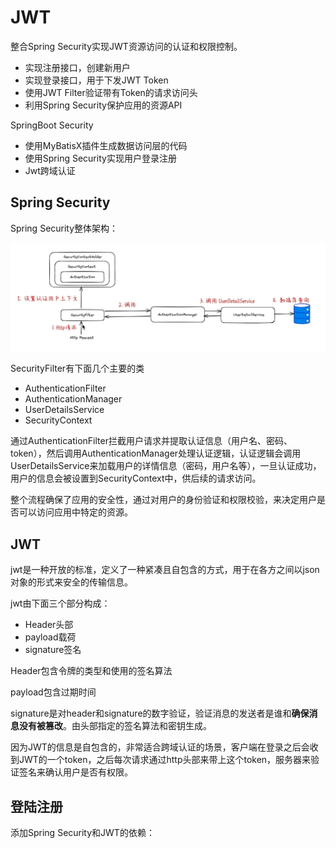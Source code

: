 # JWT

整合Spring Security实现JWT资源访问的认证和权限控制。

- 实现注册接口，创建新用户
- 实现登录接口，用于下发JWT Token
- 使用JWT Filter验证带有Token的请求访问头
- 利用Spring Security保护应用的资源API

SpringBoot Security

- 使用MyBatisX插件生成数据访问层的代码
- 使用Spring Security实现用户登录注册
- Jwt跨域认证

## Spring Security

Spring Security整体架构：

![image-20240525202632689](assets/image-20240525202632689.png)

SecurityFilter有下面几个主要的类

- AuthenticationFilter
- AuthenticationManager
- UserDetailsService
- SecurityContext

通过AuthenticationFilter拦截用户请求并提取认证信息（用户名、密码、token），然后调用AuthenticationManager处理认证逻辑，认证逻辑会调用UserDetailsService来加载用户的详情信息（密码，用户名等），一旦认证成功，用户的信息会被设置到SecurityContext中，供后续的请求访问。

整个流程确保了应用的安全性，通过对用户的身份验证和权限校验，来决定用户是否可以访问应用中特定的资源。

## JWT

jwt是一种开放的标准，定义了一种紧凑且自包含的方式，用于在各方之间以json对象的形式来安全的传输信息。

jwt由下面三个部分构成：

- Header头部
- payload载荷
- signature签名

Header包含令牌的类型和使用的签名算法

payload包含过期时间

signature是对header和signature的数字验证，验证消息的发送者是谁和**确保消息没有被篡改**。由头部指定的签名算法和密钥生成。

因为JWT的信息是自包含的，非常适合跨域认证的场景，客户端在登录之后会收到JWT的一个token，之后每次请求通过http头部来带上这个token，服务器来验证签名来确认用户是否有权限。

## 登陆注册

添加Spring Security和JWT的依赖：
